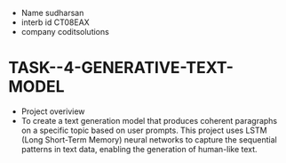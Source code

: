 - Name sudharsan
- interb id CT08EAX
- company coditsolutions




# TASK--4-GENERATIVE-TEXT-MODEL
- Project overiview
- To create a text generation model that produces coherent paragraphs on a specific topic based on user prompts. This project uses LSTM (Long Short-Term Memory) neural networks to capture the sequential patterns in text data, enabling the generation of human-like text.

